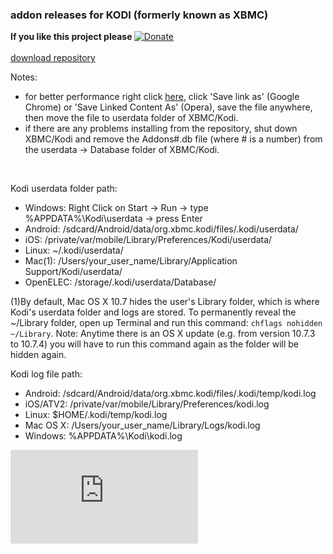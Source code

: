 <h3>addon releases for KODI (formerly known as XBMC)</h3>

<strong>If you like this project please </strong>[![Donate](https://www.paypalobjects.com/en_US/i/btn/btn_donate_LG.gif)](https://www.paypal.com/cgi-bin/webscr?cmd=_s-xclick&hosted_button_id=X9559SH2MKQ7S)
<br /><br />
[download repository](https://github.com/yokrysty/krysty-xbmc/raw/master/repository.krysty-xbmc/repository.krysty-xbmc-1.0.0.zip)
<br />

Notes:
- for better performance right click [here](https://github.com/yokrysty/krysty-xbmc/raw/master/advancedsettings.xml), click 'Save link as' (Google Chrome) or 'Save Linked Content As' (Opera), save the file anywhere, then move the file to userdata folder of XBMC/Kodi.
- if there are any problems installing from the repository, shut down XBMC/Kodi and remove the Addons#.db file (where # is a number) from the userdata -> Database folder of XBMC/Kodi.
<br />

Kodi userdata folder path:
- Windows:    Right Click on Start -> Run -> type %APPDATA%\Kodi\userdata -> press Enter
- Android:    /sdcard/Android/data/org.xbmc.kodi/files/.kodi/userdata/
- iOS:        /private/var/mobile/Library/Preferences/Kodi/userdata/
- Linux:      ~/.kodi/userdata/
- Mac(1):     /Users/your_user_name/Library/Application Support/Kodi/userdata/
- OpenELEC:   /storage/.kodi/userdata/Database/

(1)By default, Mac OS X 10.7 hides the user's Library folder, which is where Kodi's userdata folder and logs are stored. To permanently reveal the ~/Library folder, open up Terminal and run this command: <code>chflags nohidden ~/Library</code>. Note: Anytime there is an OS X update (e.g. from version 10.7.3 to 10.7.4) you will have to run this command again as the folder will be hidden again.
<br />

Kodi log file path:
- Android:     /sdcard/Android/data/org.xbmc.kodi/files/.kodi/temp/kodi.log
- iOS/ATV2:    /private/var/mobile/Library/Preferences/kodi.log
- Linux:   	   $HOME/.kodi/temp/kodi.log
- Mac OS X:	   /Users/your_user_name/Library/Logs/kodi.log
- Windows:	   %APPDATA%\Kodi\kodi.log

[![Analytics](https://ga-beacon.appspot.com/UA-46834994-1/krysty-xbmc/README.md)](https://github.com/igrigorik/ga-beacon)

